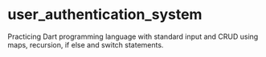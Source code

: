 # user_authentication_system
 Practicing Dart programming language with standard input and CRUD using maps, recursion,  if else and switch statements.
